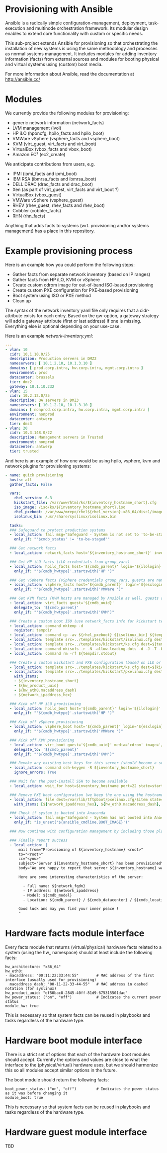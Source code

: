 Provisioning with Ansible
=========================

Ansible is a radically simple configuration-management, deployment, task-execution and multinode orchestration framework. Its modular design enables to extend core functionality with custom or specific needs.

This sub-project extends Ansible for provisioning so that orchestrating the installation of new systems is using the same methodology and processes as normal systems management. It includes modules for adding inventory information (facts) from external sources and modules for booting physical and virtual systems using (custom) boot media.

For more information about Ansible, read the documentation at http://ansible.cc/


Modules
=======
We currently provide the following modules for provisioning:

 - generic network information (network_facts)
 - LVM management (lvol)
 - HP iLO (hponcfg, hpilo_facts and hpilo_boot)
 - VMWare vSphere (vsphere_facts and vsphere_boot)
 - KVM (virt_guest, virt_facts and virt_boot)
 - VirtualBox (vbox_facts and vbox_boot)
 - Amazon EC² (ec2_create)

We anticipate contributions from users, e.g.

 - IPMI (ipmi_facts and ipmi_boot)
 - IBM RSA (ibmrsa_facts and ibmrsa_boot)
 - DELL DRAC (drac_facts and drac_boot)
 - Xen (as part of virt_guest, virt_facts and virt_boot ?)
 - VirtualBox (vbox_guest)
 - VMWare vSphere (vsphere_guest)
 - RHEV (rhev_guest, rhev_facts and rhev_boot)
 - Cobbler (cobbler_facts)
 - RHN (rhn_facts)

Anything that adds facts to systems (wrt. provisioning and/or systems management) has a place in this repository.


Example provisioning process
============================
Here is an example how you could perform the following steps:

 - Gather facts from separate network inventory (based on IP ranges)
 - Gather facts from HP iLO, KVM or vSphere
 - Create custom cdrom image for out-of-band ISO-based provisioning
 - Create custom PXE configuration for PXE-based provisioning
 - Boot system using ISO or PXE method
 - Clean up

The syntax of the network inventory yaml file only requires that a cidr-attribute exists for each entry. Based on the gw-option, a gateway strategy will add a gateway attribute (first or last address) if one is missing.  Everything else is optional depending on your use-case.

Here is an example *network-inventory.yml*:
```yaml
---
- vlan: 10
  cidr: 10.1.10.0/25
  description: Production servers in DMZ2
  nameservers: [ 10.1.2.10, 10.1.3.10 ]
  domains: [ prod.corp.intra, hw.corp.intra, mgmt.corp.intra ]
  environment: prod
  datacenter: brussels
  tier: dmz2
  gateway: 10.1.10.232
- vlan: 15
  cidr: 10.2.12.0/25
  description: QA servers in DMZ3
  nameservers: [ 10.1.2.10, 10.1.3.10 ]
  domains: [ nonprod.corp.intra, hw.corp.intra, mgmt.corp.intra ]
  environment: nonprod
  datacenter: antwerp
  tier: dmz3
- vlan: 20
  cidr: 10.3.148.0/22
  description: Management servers in Trusted
  environment: nonprod
  datacenter: antwerp
  tier: trusted
```

And here is an example of how one would be using hpilo, vsphere, kvm and network plugins for provisioning systems:
```yaml
- name: quick provisioning
  hosts: all
  gather_facts: False

  vars:
    rhel_version: 6.3
    kickstart_file: /var/www/html/ks/${inventory_hostname_short}.cfg
    iso_image: /iso/ks/${inventory_hostname_short}.iso
    rhel_pxeboot: /var/www/mrepo/rhel${rhel_version}-x86_64/disc1/images/pxeboot/.
    isolinux_bin: /usr/share/syslinux/isolinux.bin

  tasks:
  ### Safeguard to protect production systems
  - local_action: fail msg="Safeguard - System is not set to 'to-be-staged' in CMDB"
    only_if: "'$cmdb_status' != 'to-be-staged'"

  ### Get network facts
  - local_action: network_facts host='${inventory_hostname_short}' inventory='../network-inventory.yml' full='yes'

  ### Get HP iLO facts (iLO credentials from group_vars)
  - local_action: hpilo_facts host='${cmdb_parent}' login='${ilologin}' password='${ilopassword}'
    only_if: "'${cmdb_hwtype}'.startswith('HP ')"

  ### Get vSphere facts (vSphere credentials group_vars, guests are named by uuid in vSphere)
  - local_action: vsphere_facts host='${cmdb_parent}' login='${esxlogin}' password='${esxpassword}' guest='${cmdb_uuid}'
    only_if: "'${cmdb_hwtype}'.startswith('VMWare ')"

  ### Get KVM facts (KVM hosts are managed by Ansible as well, guests are named by uuid in KVM)
  - local_action: virt_facts guest='${cmdb_uuid}'
    delegate_to: '${cmdb_parent}'
    only_if: "'${cmdb_hwtype}'.startswith('KVM')"

  ### Create a custom boot ISO (use network_facts info for kickstart templating)
  - local_action: command mktemp -d
    register: tempdir
  - local_action: command cp -av ${rhel_pxeboot} ${isolinux_bin} ${tempdir.stdout}
  - local_action: template src=../templates/kickstart/isolinux.cfg dest=${tempdir.stdout}/isolinux.cfg
  - local_action: template src=../templates/kickstart/ks.cfg dest=${tempdir.stdout}/ks.cfg
  - local_action: command mkisofs -r -N -allow-leading-dots -d -J -T -b isolinux.bin -c boot.cat -no-emul-boot -V "Ansible RHEL${rhel_version} for ${inventory_hostname_short}" -boot-load-size 4 -boot-info-table -o ${iso_image} ${tempdir.stdout}
  - local_action: command rm -rf ${tempdir.stdout}

  ### Create a custom kickstart and PXE configuration (based on iLO or ESX information), only one pxelinux config suffices !
  - local_action: template src=../templates/kickstart/ks.cfg dest=${kickstart_file}
  - local_action: template src=../templates/kickstart/pxelinux.cfg dest=/var/lib/tftpboot/pxelinux.cfg/$item
    with_items:
    - ${inventory_hostname_short}
    - ${hw_product_uuid}
    - ${hw_eth0.macaddress_dash}
    - ${network_ipaddress_hex}

  ### Kick off HP iLO provisioning
  - local_action: hpilo_boot host='${cmdb_parent}' login='${ilologin}' password='${ilopassword}' media='cdrom' image='http://${ansible_server}/iso/ks/${inventory_hostname_short}.iso' state='boot_once'
    only_if: "'${cmdb_hwtype}'.startswith('HP ')"

  ### Kick off vSphere provisioning
  - local_action: vsphere_boot host='${cmdb_parent}' login='${esxlogin}' password='${esxpassword}' guest='${cmdb_uuid}' media='cdrom' image='[nfs-datastore] /iso/ks/${inventory_hostname_short}.iso' state='boot_once'
    only_if: "'${cmdb_hwtype}'.startswith('VMWare ')"

  ### Kick off KVM provisioning
  - local_action: virt_boot guest='${cmdb_uuid}' media='cdrom' image='/iso/ks/${inventory_hostname_short}.iso' state='boot_once'
    delegate_to: '${cmdb_parent}'
    only_if: "'${cmdb_hwtype}'.startswith('KVM')"

  ### Revoke any existing host keys for this server (should become a separate ansible module to avoid conflicts)
  - local_action: command ssh-keygen -R ${inventory_hostname_short}
    ignore_errors: True

  ### Wait for the post-install SSH to become available
  - local_action: wait_for host=$inventory_hostname port=22 state=started timeout=1800 delay=180

  ### Remove PXE boot configuration (we keep the one using the hostname_short for debugging purposes)
  - local_action: file dest=/var/lib/tftpboot/pxelinux.cfg/$item state=absent
    with_items: [${network_ipaddress_hex}, ${hw_eth0.macaddress_dash}, ${hw_product_uuid}]

  ### Check if system is booted into Anaconda
  - local_action: fail msg="Safeguard - System has not booted into Anaconda post-install !"
    only_if: "is_unset('${ansible_cmdline.BOOT_IMAGE}')"

  ### Now continue with configuration management by including those playbooks here !

  ### Finally report success
  - local_action: |
      mail from="Provisioning of ${inventory_hostname} <root>"
      to="<root>"
      cc="<you>"
      subject="Server ${inventory_hostname_short} has been provisioned"
      body="We are happy to report that server ${inventory_hostname} was successfully provisioned.

      Here are some interesting characteristics of the server:

        - Full name: ${network_fqdn}
        - IP address: ${network_ipaddress}
        - Model: ${cmdb_model}
        - Location: ${cmdb_parent} / ${cmdb_datacenter} / ${cmdb_location} / ${cmdb_rack}

      Good luck and may you find your inner peace !
      "
```

Hardware facts module interface
===============================
Every facts module that returns (virtual/physical) hardware facts related to a system (using the hw_ namespace) should at least include the following facts:

    hw_architecture: "x86_64"
    hw_eth0:
    - macaddress: "00:11:22:33:44:55"        # MAC address of the first interface (usually used for provisioning)
      macaddress_dash: "00-11-22-33-44-55"   # MAC address in dashed notation (for syslinux)
    hw_product_uuid: "ef50bac8-2845-40ff-81d9-675315501dac"
    hw_power_status: ("on", "off")           # Indicates the current power status
    module_hw: true

This is necessary so that system facts can be reused in playbooks and tasks regardless of the hardware type.

Hardware boot module interface
==============================
There is a strict set of options that each of the hardware boot modules should accept. Currently the options and values are close to what the interface to the (physical/virtual) hardware uses, but we should harmonize this so all modules accept similar options in the future.

The boot module should return the following facts:

    boot_power_status: ("on", "off")         # Indicates the power status as it was before changing it
    module_boot: true

This is necessary so that system facts can be reused in playbooks and tasks regardless of the hardware type.

Hardware guest module interface
===============================
TBD
